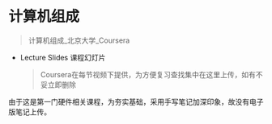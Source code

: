 # 计算机组成
> 计算机组成_北京大学_Coursera

- Lecture Slides 课程幻灯片
  > Coursera在每节视频下提供，为方便复习查找集中在这里上传，如有不妥立即删除

由于这是第一门硬件相关课程，为夯实基础，采用手写笔记加深印象，故没有电子版笔记上传。
